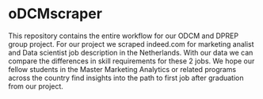 # oDCMscraper

This repository contains the entire workflow for our ODCM and DPREP group project. For our project we scraped indeed.com for marketing analist and Data scientist job description in the Netherlands. With our data we can compare the differences in skill requirements for these 2 jobs. We hope  our fellow students in the Master Marketing Analytics or related programs across the country find insights into the path to first job after graduation from our project.  
